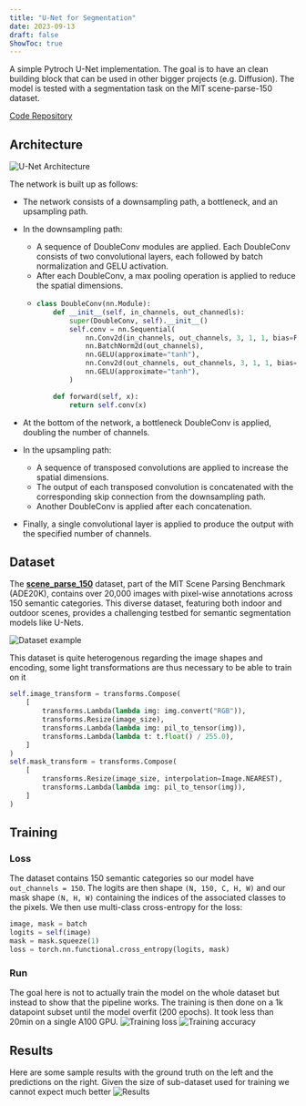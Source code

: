 ```yaml
---
title: "U-Net for Segmentation"
date: 2023-09-13
draft: false
ShowToc: true
---
```

A simple Pytroch U-Net implementation. The goal is to have an clean building block that can be used in other bigger projects (e.g. Diffusion). The model is tested with a segmentation task on the MIT scene-parse-150 dataset.

[Code Repository](https://github.com/JulienRineau/unet-segmentation)

## Architecture

![U-Net Architecture](/img/unet-segmentation/u-net-architecture.png)

The network is built up as follows:

- The network consists of a downsampling path, a bottleneck, and an upsampling path.
- In the downsampling path:
    - A sequence of DoubleConv modules are applied. Each DoubleConv consists of two convolutional layers, each followed by batch normalization and GELU activation.
    - After each DoubleConv, a max pooling operation is applied to reduce the spatial dimensions.
    - ```python
      class DoubleConv(nn.Module):
          def __init__(self, in_channels, out_channedls):
              super(DoubleConv, self).__init__()
              self.conv = nn.Sequential(
                  nn.Conv2d(in_channels, out_channels, 3, 1, 1, bias=False),
                  nn.BatchNorm2d(out_channels),
                  nn.GELU(approximate="tanh"),
                  nn.Conv2d(out_channels, out_channels, 3, 1, 1, bias=False),
                  nn.GELU(approximate="tanh"),
              )

          def forward(self, x):
              return self.conv(x)
        ```


- At the bottom of the network, a bottleneck DoubleConv is applied, doubling the number of channels.

- In the upsampling path:

    - A sequence of transposed convolutions are applied to increase the spatial dimensions.
    - The output of each transposed convolution is concatenated with the corresponding skip connection from the downsampling path.
    - Another DoubleConv is applied after each concatenation.

- Finally, a single convolutional layer is applied to produce the output with the specified number of channels.

## Dataset
The **[scene_parse_150](http://sceneparsing.csail.mit.edu)** dataset, part of the MIT Scene Parsing Benchmark (ADE20K), contains over 20,000 images with pixel-wise annotations across 150 semantic categories. This diverse dataset, featuring both indoor and outdoor scenes, provides a challenging testbed for semantic segmentation models like U-Nets.

![Dataset example](/img/unet-segmentation/dataset_stacked_image.jpg)

This dataset is quite heterogenous regarding the image shapes and encoding, some light transformations are thus necessary to be able to train on it

```python
self.image_transform = transforms.Compose(
    [
        transforms.Lambda(lambda img: img.convert("RGB")),
        transforms.Resize(image_size),
        transforms.Lambda(lambda img: pil_to_tensor(img)),
        transforms.Lambda(lambda t: t.float() / 255.0),
    ]
)
self.mask_transform = transforms.Compose(
    [
        transforms.Resize(image_size, interpolation=Image.NEAREST),
        transforms.Lambda(lambda img: pil_to_tensor(img)),
    ]
)
```
## Training
### Loss
The dataset contains 150 semantic categories so our model have ```out_channels = 150```. The logits are then shape ```(N, 150, C, H, W)``` and our mask shape ```(N, H, W)``` containing the indices of the associated classes to the pixels. We then use multi-class cross-entropy for the loss:
```python
image, mask = batch
logits = self(image)
mask = mask.squeeze(1) 
loss = torch.nn.functional.cross_entropy(logits, mask)
``` 
### Run
The goal here is not to actually train the model on the whole dataset but instead to show that the pipeline works. The training is then done on a 1k datapoint subset until the model overfit (200 epochs). It took less than 20min on a single A100 GPU.
![Training loss](/img/unet-segmentation/train_loss.png)
![Training accuracy](/img/unet-segmentation/train_acc.png)


## Results
Here are some sample results with the ground truth on the left and the predictions on the right. Given the size of sub-dataset used for training we cannot expect much better 
![Results](/img/unet-segmentation/stacked_result.png)


